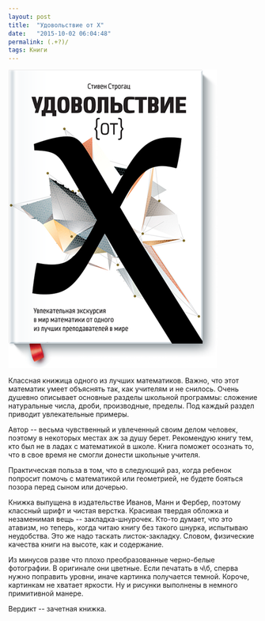 ```yaml
---
layout: post
title:  "Удовольствие от X"
date:   "2015-10-02 06:04:48"
permalink: (.+?)/
tags: Книги
---
```


![cover](/assets/static/joy-x.png)

Классная книжица одного из лучших математиков. Важно, что этот
математик умеет объяснять так, как учителям и не снилось. Очень
душевно описывает основные разделы школьной программы: сложение
натуральные числа, дроби, производные, пределы. Под каждый раздел
приводит увлекательные примеры.

Автор -- весьма чувственный и увлеченный своим делом человек, поэтому
в некоторых местах аж за душу берет. Рекомендую книгу тем, кто был не
в ладах с математикой в школе. Книга поможет осознать то, что в свое
время не смогли донести школьные учителя.

Практическая польза в том, что в следующий раз, когда ребенок попросит
помочь с математикой или геометрией, не будете бояться позора перед
сыном или дочерью.

Книжка выпущена в издательстве Иванов, Манн и Фербер, поэтому классный
шрифт и чистая верстка. Красивая твердая обложка и незаменимая вещь --
закладка-шнурочек. Кто-то думает, что это атавизм, но теперь, когда
читаю книгу без такого шнурка, испытываю неудобства. Это же надо
таскать листок-закладку. Словом, физические качества книги на высоте,
как и содержание.

Из минусов разве что плохо преобразованные черно-белые фотографии. В
оригинале они цветные. Если печатать в ч\б, сперва нужно поправить
уровни, иначе картинка получается темной. Короче, картинкам не хватает
яркости. Ну и рисунки выполнены в немного примитивной манере.

Вердикт -- зачетная книжка.
